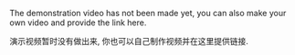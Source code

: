 The demonstration video has not been made yet, you can also make your own video and provide the link here.

演示视频暂时没有做出来, 你也可以自己制作视频并在这里提供链接. 
